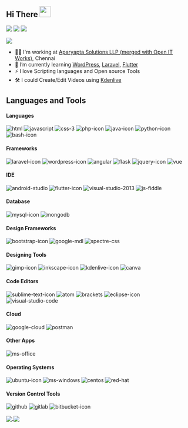 ## Hi There <img src="https://user-images.githubusercontent.com/67270359/165369805-06cc3f75-bccf-438a-9fc0-bc0e4ddf7fec.gif" height="30px">

[<img src="https://img.shields.io/badge/LinkedIn-Profile-informational?logo=linkedin&logoColor=fff&labelColor=0072b1&color=grey">][linkedInProfile]
[<img src="https://img.shields.io/badge/Twitter-Profile-informational?logo=twitter&logoColor=fff&labelColor=1DA1F2&color=grey">][twitterProfile]
[<img src="https://img.shields.io/badge/WordPress-Profile-informational?logo=wordpress&logoColor=fff&labelColor=21759B&color=grey">][wordPressProfile]


[<img src="https://img.shields.io/badge/StackOverflow-Profile-informational?logo=stackoverflow&logoColor=fff&labelColor=F58025&color=grey">][stackOverflowProfile]

- 👨‍💻 I'm working at [Aparyapta Solutions LLP (merged with Open IT Works)][companyWebsite], Chennai
- 🌱 I’m currently learning [WordPress][wordPressWebsite], [Laravel][laravelWebsite], [Flutter][flutterWebsite]
- ⚡ I love Scripting languages and Open source Tools
- 🛠️ I could Create/Edit Videos using [Kdenlive][kdenliveWebsite]


## Languages and Tools
#### Languages
![html](https://user-images.githubusercontent.com/67270359/135706054-d2831a98-514b-4227-8a52-7611e3e5570c.png)
![javascript](https://user-images.githubusercontent.com/67270359/135706055-0a1d3d33-20b8-4deb-bc60-137143480a52.png)
![css-3](https://user-images.githubusercontent.com/67270359/135706056-eec8e575-3c26-460d-898c-d99740d09984.png)
![php-icon](https://user-images.githubusercontent.com/67270359/124904416-9c31d500-e002-11eb-9632-35d1b94e4767.png)
![java-icon](https://user-images.githubusercontent.com/67270359/124904616-d4391800-e002-11eb-95bb-2aee2366749a.png)
![python-icon](https://user-images.githubusercontent.com/67270359/124904630-d69b7200-e002-11eb-930e-f8ae0df66bd5.png)
![bash-icon](https://user-images.githubusercontent.com/67270359/124904566-c5eafc00-e002-11eb-907e-0f593a28dd78.png)


#### Frameworks
![laravel-icon](https://user-images.githubusercontent.com/67270359/124904442-a358e300-e002-11eb-9f2a-3992d6e3725f.png)
![wordpress-icon](https://user-images.githubusercontent.com/67270359/124904458-a94ec400-e002-11eb-9f2f-3aa14004bd32.png)
![angular](https://user-images.githubusercontent.com/67270359/135706076-cbe38a36-537a-4917-b936-c2e4113655bf.png)
![flask](https://user-images.githubusercontent.com/67270359/135706078-30557c44-83cd-4286-b382-87b61642c5ea.png)
![jquery-icon](https://user-images.githubusercontent.com/67270359/124904489-b10e6880-e002-11eb-8d6d-bea94db0223c.png)
![vue](https://user-images.githubusercontent.com/67270359/135707748-804b0fcd-466d-46bc-ad2f-37880a5464bf.png)

#### IDE
![android-studio](https://user-images.githubusercontent.com/67270359/135706891-391472e2-520e-4ac3-af92-126217e420d1.png)
![flutter-icon](https://user-images.githubusercontent.com/67270359/124904523-ba97d080-e002-11eb-9489-91d171ad735d.png)
![visual-studio-2013](https://user-images.githubusercontent.com/67270359/135708084-d5a96fc0-44a9-493a-b14e-9bd11d37dabd.png)
![js-fiddle](https://user-images.githubusercontent.com/67270359/135707764-5f3a7639-f06d-494f-9634-037e2c908257.png)

#### Database
![mysql-icon](https://user-images.githubusercontent.com/67270359/124904464-ab188780-e002-11eb-81f6-b1f8ff433cf2.png)
![mongodb](https://user-images.githubusercontent.com/67270359/135708170-10505a25-1a22-4515-b93d-49762ce25255.png)

#### Design Frameworks
![bootstrap-icon](https://user-images.githubusercontent.com/67270359/124904480-af44a500-e002-11eb-8f4f-7ec818c96565.png)
![google-mdl](https://user-images.githubusercontent.com/67270359/135708087-c7629539-ce53-4036-88bb-3c3e1df8ebdb.png)
![spectre-css](https://user-images.githubusercontent.com/67270359/135708088-18dc938f-d92f-4f28-a38d-da7f62fb3820.png)

#### Designing Tools
![gimp-icon](https://user-images.githubusercontent.com/67270359/124904845-0c405b00-e003-11eb-94d4-5b0e0bff7203.png)
![inkscape-icon](https://user-images.githubusercontent.com/67270359/124904722-eb780580-e002-11eb-9e6a-cde037ae5ad0.png)
![kdenlive-icon](https://user-images.githubusercontent.com/67270359/124904724-ec109c00-e002-11eb-838a-8dd58edafac1.png)
![canva](https://user-images.githubusercontent.com/67270359/135706114-3e8df0b0-938c-4ad5-9084-9c44f2fdfe00.png)

#### Code Editors
![sublime-text-icon](https://user-images.githubusercontent.com/67270359/124904392-976d2100-e002-11eb-90dd-665db0fccbf8.png)
![atom](https://user-images.githubusercontent.com/67270359/135706066-25611144-bfe0-4e9f-b93e-a769206aa63b.png)
![brackets](https://user-images.githubusercontent.com/67270359/135706068-26867f4d-e537-4187-887a-b2b24d5d656d.png)
![eclipse-icon](https://user-images.githubusercontent.com/67270359/124904576-c8e5ec80-e002-11eb-8bac-b2b3531be402.png)
![visual-studio-code](https://user-images.githubusercontent.com/67270359/135708075-530b6ff9-ba71-48cb-9850-f012aecf44c6.png)

#### Cloud
![google-cloud](https://user-images.githubusercontent.com/67270359/135706895-ebb46470-be5e-40d0-87c5-2f962b3085f8.png)
![postman](https://user-images.githubusercontent.com/67270359/135707760-a8944aef-8879-4ea7-95cc-464b81ac1481.png)

#### Other Apps
![ms-office](https://user-images.githubusercontent.com/67270359/135706893-46a45882-81b1-4971-95fe-a2df37c85b1f.png)

#### Operating Systems
![ubuntu-icon](https://user-images.githubusercontent.com/67270359/124904388-95a35d80-e002-11eb-9e9c-bc70a70cd773.png)
![ms-windows](https://user-images.githubusercontent.com/67270359/135706878-1065360a-c8f2-4d7f-a6c4-f2259e9d37b7.png)
![centos](https://user-images.githubusercontent.com/67270359/135706884-43430d37-dea4-4977-a6e7-c3958592e1e0.png)
![red-hat](https://user-images.githubusercontent.com/67270359/135706885-cf3dddc9-5f77-4686-832f-92a224a20192.png)

#### Version Control Tools
![github](https://user-images.githubusercontent.com/67270359/124904715-eadf6f00-e002-11eb-95c8-6b7250408395.png)
![gitlab](https://user-images.githubusercontent.com/67270359/135706126-b08ac0df-dcb9-4d1d-9563-8dac2698a91b.png)
![bitbucket-icon](https://user-images.githubusercontent.com/67270359/135706130-e4b63cab-b2ad-4fa9-b9da-dfbbbd9fe6e8.png)

<a href="https://github-readme-stats.vercel.app/api?username=praveen-tamil">
  <img align="center" src="https://github-readme-stats.vercel.app/api?username=praveen-tamil&count_private=true&show_icons=true">
</a>
<a href="https://github-readme-stats.vercel.app/api/top-langs/?username=praveen-tamil">
  <img align="center" src="https://github-readme-stats.vercel.app/api/top-langs/?username=praveen-tamil">
</a>

[companyWebsite]: https://proflujo.com
[wordPressWebsite]: https://wordpress.org/
[laravelWebsite]: https://laravel.com/
[flutterWebsite]: https://flutter.dev/
[kdenliveWebsite]: https://kdenlive.org/
[linkedInProfile]: https://www.linkedin.com/in/thisispraveenj/
[twitterProfile]: https://twitter.com/thisispraveenj/
[stackOverflowProfile]: https://stackoverflow.com/users/16351248
[wordPressProfile]: https://profiles.wordpress.org/praveentamil/#content-plugins
[googlePlayDeveloperProfile]: https://play.google.com/store/apps/dev?id=7931363833960511749
